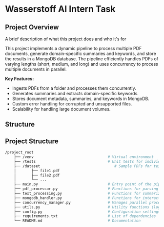 
# Wasserstoff AI Intern Task


## Project Overview
A brief description of what this project does and who it's for

This project implements a dynamic pipeline to process multiple PDF documents, generate domain-specific summaries and keywords, and store the results in a MongoDB database. The pipeline efficiently handles PDFs of varying lengths (short, medium, and long) and uses concurrency to process multiple documents in parallel.

**Key Features:**
- Ingests PDFs from a folder and processes them concurrently.
- Generates summaries and extracts domain-specific keywords.
- Stores document metadata, summaries, and keywords in MongoDB.
- Custom error handling for corrupted and unsupported files.
- Scalability for handling large document volumes.

## Structure

## Project Structure

```bash
/project_root
    ├── /venv                                  # Virtual environment
    ├── /tests                                 # Unit tests for individual modules
    ├── /dataset                                  # Sample PDFs for testing
    │       ├── file1.pdf
    │       ├── file2.pdf
    │       └── ...
    ├── main.py                                # Entry point of the pipeline
    ├── pdf_processor.py                       # Functions for parsing PDF content
    ├── text_processing.py                     # Functions for summarizing and extracting keywords
    ├── mongodb_handler.py                     # Functions for interacting with MongoDB
    ├── concurrency_manager.py                 # Manages parallel processing
    ├── utils.py                               # Utility functions (logging, error handling)
    ├── config.py                              # Configuration settings (MongoDB, file paths, etc.)
    ├── requirements.txt                       # List of dependencies
    └── README.md                              # Documentation
